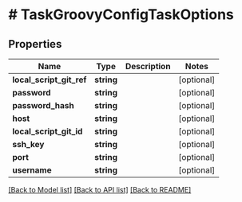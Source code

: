 # # TaskGroovyConfigTaskOptions

## Properties

Name | Type | Description | Notes
------------ | ------------- | ------------- | -------------
**local_script_git_ref** | **string** |  | [optional]
**password** | **string** |  | [optional]
**password_hash** | **string** |  | [optional]
**host** | **string** |  | [optional]
**local_script_git_id** | **string** |  | [optional]
**ssh_key** | **string** |  | [optional]
**port** | **string** |  | [optional]
**username** | **string** |  | [optional]

[[Back to Model list]](../../README.md#models) [[Back to API list]](../../README.md#endpoints) [[Back to README]](../../README.md)
